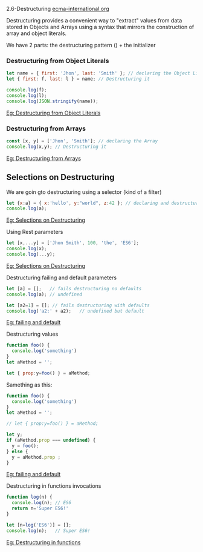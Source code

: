2.6-Destructuring [ecma-international.org](http://www.ecma-international.org/ecma-262/6.0/#sec-destructuring-binding-patterns)

Destructuring provides a convenient way to "extract" values from data stored in Objects and Arrays using a syntax that mirrors the construction of array and object literals. 

We have 2 parts: the destructuring pattern () + the initializer

### Destructuring from Object Literals
```javascript
let name = { first: 'Jhon', last: 'Smith' }; // declaring the Object Literal
let { first: f, last: l } = name; // Destructuring it

console.log(f);
console.log(l);
console.log(JSON.stringify(name));
```
[Eg: Destructuring from Object Literals](http://www.es6fiddle.net/idlempig/)


### Destructuring from Arrays
```javascript
const [x, y] = ['Jhon', 'Smith']; // declaring the Array
console.log(x,y); // Destructuring it
```
[Eg: Destructuring from Arrays](http://www.es6fiddle.net/idley9dv/)


## Selections on Destructuring
We are goin gto destructuring using a selector (kind of a filter)
```javascript
let {x:a} = { x:'hello', y:"world", z:42 }; // declaring and destructuring
console.log(a);  
```
[Eg: Selections on Destructuring](http://www.es6fiddle.net/idlfhpmx/)


Using Rest parameters
```javascript
let [x,...y] = ['Jhon Smith', 100, 'the', 'ES6'];
console.log(x);
console.log(...y);
```
[Eg: Selections on Destructuring](http://www.es6fiddle.net/idlg83vw/)


Destructuring failing and default parameters
```javascript
let [a] = [];   // fails destructuring no defaults 
console.log(a); // undefined

let [a2=1] = []; // fails destructuring with defaults
console.log('a2:' + a2);   // undefined but default
```
[Eg: failing and default](http://www.es6fiddle.net/idlge298/)


Destructuring values
```javascript
function foo() {
  console.log('something')
}
let aMethod = '';

let { prop:y=foo() } = aMethod;
```

Samething as this:
```javascript
function foo() {
  console.log('something')
}
let aMethod = '';

// let { prop:y=foo() } = aMethod;

let y;
if (aMethod.prop === undefined) {
  y = foo();
} else {
  y = aMethod.prop ;
}
```
[Eg: failing and default](http://www.es6fiddle.net/idlhn4z8/)


Destructuring in functions invocations
```javascript
function log(n) { 
  console.log(n); // ES6
  return n='Super ES6!' 
}

let [n=log('ES6')] = [];
console.log(n);   // Super ES6!
```
[Eg: Destructuring in functions](http://www.es6fiddle.net/idlhrusx/)
